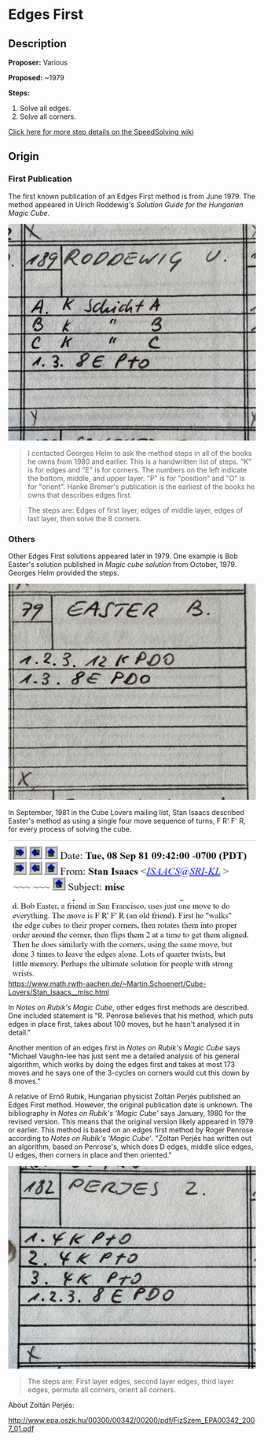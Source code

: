 # Edges First

## Description

**Proposer:** Various

**Proposed:** ~1979

**Steps:**

1. Solve all edges.
2. Solve all corners.

[Click here for more step details on the SpeedSolving wiki](https://www.speedsolving.com/wiki/index.php/Edges_First)

## Origin

### First Publication

The first known publication of an Edges First method is from June 1979. The method appeared in Ulrich Roddewig's *Solution Guide for the Hungarian Magic Cube*.

![](img/EdgesFirst/Roddewig.jpg)

>I contacted Georges Helm to ask the method steps in all of the books he owns from 1980 and earlier. This is a handwritten list of steps. "K" is for edges and "E" is for corners. The numbers on the left indicate the bottom, middle, and upper layer. "P" is for "position" and "O" is for "orient". Hanke Bremer's publication is the earliest of the books he owns that describes edges first.

>The steps are: Edges of first layer, edges of middle layer, edges of last layer, then solve the 8 corners.

### Others

Other Edges First solutions appeared later in 1979. One example is Bob Easter's solution published in *Magic cube solution* from October, 1979. Georges Helm provided the steps.

![](img/EdgesFirst/Easter.jpg)

In September, 1981 in the Cube Lovers mailing list, Stan Isaacs described Easter's method as using a single four move sequence of turns, F R' F' R, for every process of solving the cube.

![](img/EdgesFirst/Easter2Date.png)
![](img/EdgesFirst/Easter2.png)
https://www.math.rwth-aachen.de/~Martin.Schoenert/Cube-Lovers/Stan_Isaacs__misc.html

In *Notes on Rubik's Magic Cube*, other edges first methods are described. One included statement is "R. Penrose believes that his method, which puts edges in place first, takes about 100 moves, but he hasn't analysed it in detail."

Another mention of an edges first in *Notes on Rubik's Magic Cube* says "Michael Vaughn-lee has just sent me a detailed analysis of his general algorithm, which works by doing the edges first and takes at most 173 moves and he says one of the 3-cycles on corners would cut this down by 8 moves."

A relative of Ernő Rubik, Hungarian physicist Zoltán Perjés published an Edges First method. However, the original publication date is unknown. The bibliography in *Notes on Rubik's 'Magic Cube'* says January, 1980 for the revised version. This means that the original version likely appeared in 1979 or earlier. This method is based on an edges first method by Roger Penrose according to *Notes on Rubik's 'Magic Cube'*. "Zoltan Perjés has written out an algorithm, based on Penrose's, which does D edges, middle slice edges, U edges, then corners in place and then oriented."

![](img/EdgesFirst/Perjes.jpg)

>The steps are: First layer edges, second layer edges, third layer edges, permute all corners, orient all corners.

About Zoltán Perjés:

http://www.epa.oszk.hu/00300/00342/00200/pdf/FizSzem_EPA00342_2007_01.pdf